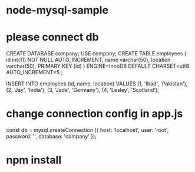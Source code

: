 # node-mysql-sample
# please connect db 

CREATE DATABASE company;
USE company;
CREATE TABLE employees (
  id int(11) NOT NULL AUTO_INCREMENT,
  name varchar(50),
  location varchar(50),
  PRIMARY KEY (id)
) ENGINE=InnoDB  DEFAULT CHARSET=utf8 AUTO_INCREMENT=5 ;

INSERT INTO employees (id, name, location) VALUES
(1, 'Ibad', 'Pakistan'),
(2, 'Jay', 'India'),
(3, 'Jade', 'Germany'),
(4, 'Lesley', 'Scotland');

# change connection config in app.js

const db = mysql.createConnection ({
    host: 'localhost',
    user: 'root',
    password: '',
    database: 'company'
});

# npm install

